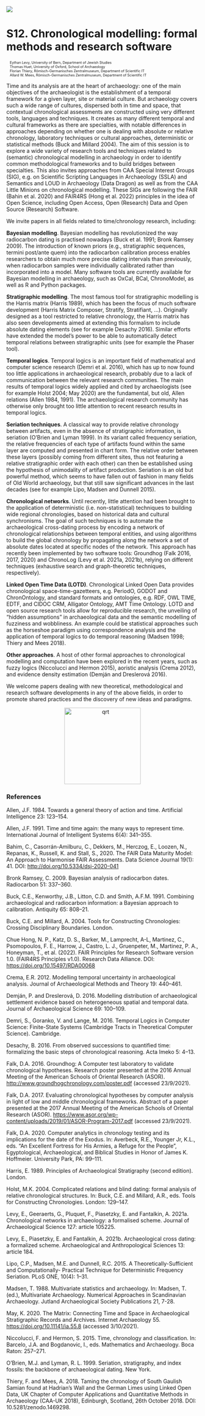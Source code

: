 ![](www/logo.png)

# S12. Chronological modelling: formal methods and research software

<p style="font-size: 9px">
&emsp;Eythan Levy, University of Bern, Department of Jewish Studies<br>
&emsp;Thomas Huet, University of Oxford, School of Archaeology<br>
&emsp;Florian Thiery, Römisch-Germanisches Zentralmuseum, Department of Scientific IT<br>
&emsp;Allard W. Mees, Römisch-Germanisches Zentralmuseum, Department of Scientific IT
</p>

Time and its analysis are at the heart of archaeology: one of the main objectives of the archaeologist is the establishment of a temporal framework for a given layer, site or material culture. But archaeology covers such a wide range of cultures, dispersed both in time and space, that contextual chronological assessments are constructed using very different tools, languages and techniques. It creates as many different temporal and cultural frameworks as there are specialties, with notable differences in approaches depending on whether one is dealing with absolute or relative chronology, laboratory techniques or cultural approaches, deterministic or statistical methods (Buck and Millard 2004). The aim of this session is to explore a wide variety of research tools and techniques related to (semantic) chronological modelling in archaeology in order to identify common methodological frameworks and to build bridges between specialties. This also invites approaches from CAA Special Interest Groups (SIG), e.g. on Scientific Scripting Languages in Archaeology (SSLA) and Semantics and LOUD in Archaeology (Data Dragon) as well as from the CAA Little Minions on chronological modelling. These SIGs are following the FAIR (Bahin et al. 2020) and FAIR4RS (Hong et al. 2022) principles in the idea of Open Science, including Open Access, Open (Research) Data and Open Source (Research) Software.

We invite papers in all fields related to time/chronology research, including:

**Bayesian modelling**. Bayesian modelling has revolutionized the way radiocarbon dating is practised nowadays (Buck et al. 1991; Bronk Ramsey 2009). The introduction of known priors (e.g., stratigraphic sequences, termini post/ante quem) into the radiocarbon calibration process enables researchers to obtain much more precise dating intervals than previously, when radiocarbon samples were individually calibrated rather than incorporated into a model. Many software tools are currently available for Bayesian modelling in archaeology, such as OxCal, BCal, ChronoModel, as well as R and Python packages. 

**Stratigraphic modelling**. The most famous tool for stratigraphic modelling is the Harris matrix (Harris 1989), which has been the focus of much software development (Harris Matrix Composer, Stratify, Stratifiant, …). Originally designed as a tool restricted to relative chronology, the Harris matrix has also seen developments aimed at extending this formalism to include absolute dating elements (see for example Desachy 2016). Similar efforts have extended the model’s power to be able to automatically detect temporal relations between stratigraphic units (see for example the Phaser tool). 

**Temporal logics**. Temporal logics is an important field of mathematical and computer science research (Demri et al. 2016), which has up to now found too little applications in archaeological research, probably due to a lack of communication between the relevant research communities. The main results of temporal logics widely applied and cited by archaeologists (see for example Holst 2004; May 2020) are the fundamental, but old, Allen relations (Allen 1984, 1991). The archaeological research community has otherwise only brought too little attention to recent research results in temporal logics. 

**Seriation techniques**. A classical way to provide relative chronology between artifacts, even in the absence of stratigraphic information, is seriation (O’Brien and Lyman 1999). In its variant called frequency seriation, the relative frequencies of each type of artifacts found within the same layer are computed and presented in chart form. The relative order between these layers (possibly coming from different sites, thus not featuring a relative stratigraphic order with each other) can then be established using the hypothesis of unimodality of artifact production. Seriation is an old but powerful method, which seems to have fallen out of fashion in many fields of Old World archaeology, but that still saw significant advances in the last decades (see for example Lipo, Madsen and Dunnell 2015). 

**Chronological networks**. Until recently, little attention had been brought to the application of deterministic (i.e. non-statistical) techniques to building wide regional chronologies, based on historical data and cultural synchronisms. The goal of such techniques is to automate the archaeological cross-dating process by encoding a network of chronological relationships between temporal entities, and using algorithms to build the global chronology by propagating along the network a set of absolute dates located at specific nodes of the network. This approach has recently been implemented by two software tools: Groundhog (Falk 2016, 2017, 2020) and ChronoLog (Levy et al. 2021a, 2021b), relying on different techniques (exhaustive search and graph-theoretic techniques, respectively). 

**Linked Open Time Data (LOTD)**. Chronological Linked Open Data provides chronological space-time-gazetteers, e.g. PeriodO, GODOT and ChronOntology, and standard formats and ontologies, e.g. RDF, OWL TIME, EDTF, and CIDOC CRM, Alligator Ontology, AMT Time Ontology. LOTD and open source research tools allow for reproducible research, the unveiling of “hidden assumptions” in archaeological data and the semantic modelling of fuzziness and wobbliness. An example could be statistical approaches such as the horseshoe paradigm using correspondence analysis and the application of temporal logics to do temporal reasoning (Madsen 1998; Thiery and Mees 2018).

**Other approaches**. A host of other formal approaches to chronological modelling and computation have been explored in the recent years, such as fuzzy logics (Niccolucci and Hermon 2015), aoristic analysis (Crema 2012), and evidence density estimation (Demján and Dreslerová 2016). 

We welcome papers dealing with new theoretical, methodological and research software developments in any of the above fields, in order to promote shared practices and the discovery of new ideas and paradigms.

<p>
<center>
<img src="www/qr-code.png" alt="qrt" width="200">
</center>
</p>

### References

Allen, J.F. 1984. Towards a general theory of action and time. Artificial Intelligence 23: 123–154.

Allen, J.F. 1991. Time and time again: the many ways to represent time. International Journal of Intelligent Systems 6(4): 341–355.

Bahim, C., Casorrán-Amilburu, C., Dekkers, M., Herczog, E., Loozen, N., Repanas, K., Russell, K. and Stall, S., 2020. The FAIR Data Maturity Model: An Approach to Harmonise FAIR Assessments. Data Science Journal 19(1): 41. DOI: http://doi.org/10.5334/dsj-2020-041 

Bronk Ramsey, C. 2009. Bayesian analysis of radiocarbon dates. Radiocarbon 51: 337–360.

Buck, C.E., Kenworthy, J.B., Litton, C.D. and Smith, A.F.M. 1991. Combining archaeological and radiocarbon information: a Bayesian approach to calibration. Antiquity 65: 808–21.

Buck, C.E. and Millard, A. 2004. Tools for Constructing Chronologies: Crossing Disciplinary Boundaries. London.

Chue Hong, N. P., Katz, D. S., Barker, M., Lamprecht, A-L, Martinez, C., Psomopoulos, F. E., Harrow, J., Castro, L. J., Gruenpeter, M., Martinez, P. A., Honeyman, T., et al. (2022). FAIR Principles for Research Software version 1.0. (FAIR4RS Principles v1.0). Research Data Alliance. DOI: https://doi.org/10.15497/RDA00068 

Crema, E.R. 2012. Modelling temporal uncertainty in archaeological analysis. Journal of Archaeological Methods and Theory 19: 440–461.

Demján, P. and Dreslerová, D. 2016. Modelling distribution of archaeological settlement evidence based on heterogeneous spatial and temporal data. Journal of Archaeological Science 69: 100–109.

Demri, S., Goranko, V. and Lange, M. 2016. Temporal Logics in Computer Science: Finite-State Systems (Cambridge Tracts in Theoretical Computer Science). Cambridge.

Desachy, B. 2016. From observed successions to quantified time: formalizing the basic steps of chronological reasoning. Acta Imeko 5: 4–13.

Falk, D.A. 2016. Groundhog: A Computer test laboratory to validate chronological hypotheses. Research poster presented at the 2016 Annual Meeting of the American Schools of Oriental Research (ASOR). http://www.groundhogchronology.com/poster.pdf (accessed 23/9/2021).

Falk, D.A. 2017. Evaluating chronological hypotheses by computer analysis in light of low and middle chronological frameworks. Abstract of a paper presented at the 2017 Annual Meeting of the American Schools of Oriental Research (ASOR). https://www.asor.org/wp-content/uploads/2019/01/ASOR-Program-2017.pdf (accessed 23/9/2021).

Falk, D.A. 2020. Computer analytics in chronology testing and its implications for the date of the Exodus. In: Averbeck, R.E., Younger Jr, K.L., eds. “An Excellent Fortress for His Armies, a Refuge for the People”, Egyptological, Archaeological, and Biblical Studies in Honor of James K. Hoffmeier. University Park, PA: 99–111.

Harris, E. 1989. Principles of Archaeological Stratigraphy (second edition). London.

Holst, M.K. 2004. Complicated relations and blind dating: formal analysis of relative chronological structures. In: Buck, C.E. and Millard, A.R., eds. Tools for Constructing Chronologies. London: 129–147.

Levy, E., Geeraerts, G., Pluquet, F., Piasetzky, E. and Fantalkin, A. 2021a. Chronological networks in archaeology: a formalised scheme. Journal of Archaeological Science 127: article 105225.

Levy, E., Piasetzky, E. and Fantalkin, A. 2021b. Archaeological cross dating: a formalized scheme. Archaeological and Anthropological Sciences 13: article 184.

Lipo, C.P., Madsen, M.E. and Dunnell, R.C. 2015. A Theoretically-Sufficient and Computationally- Practical Technique for Deterministic Frequency Seriation. PLoS ONE, 10(4): 1–31.

Madsen, T. 1988. Multivariate statistics and archaeology. In: Madsen, T. (ed.), Multivariate Archaeology. Numerical Approaches in Scandinavian Archaeology. Jutland Archaeological Society Publications 21, 7-28.

May, K. 2020. The Matrix: Connecting Time and Space in Archaeological Stratigraphic Records and Archives. Internet Archaeology 55. https://doi.org/10.11141/ia.55.8 (accessed 3/10/2021).

Niccolucci, F. and Hermon, S. 2015. Time, chronology and classification. In: Barcelo, J.A. and Bogdanovic, I., eds. Mathematics and Archaeology. Boca Raton: 257–271.

O’Brien, M.J. and Lyman, R. L. 1999. Seriation, stratigraphy, and index fossils: the backbone of archaeological dating. New York.

Thiery, F. and Mees, A. 2018. Taming the chronology of South Gaulish Samian found at Hadrian’s Wall and the German Limes using Linked Open Data, UK Chapter of Computer Applications and Quantitative Methods in Archaeology (CAA-UK 2018), Edinburgh, Scotland, 26th October 2018. DOI: 10.5281/zenodo.1469298.